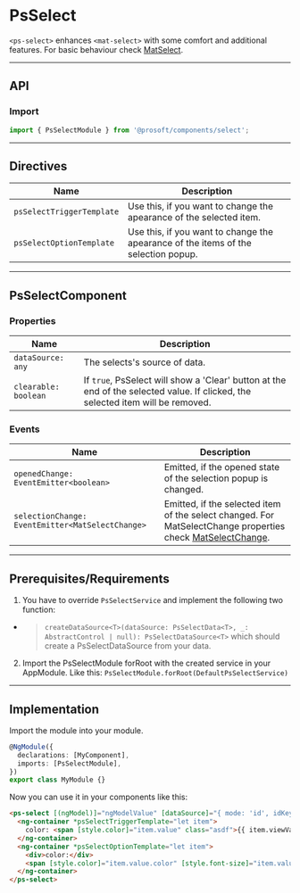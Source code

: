 <link href="style.css" rel="stylesheet"></link>

# PsSelect <a name="PsSelect"></a>

`<ps-select>` enhances `<mat-select>` with some comfort and additional features. For basic behaviour check [MatSelect](https://material.angular.io/components/select/overview).

---

## API <a name="PsSelectApi"></a>

### Import <a name="PsSelectImport"></a>

```ts | js
import { PsSelectModule } from '@prosoft/components/select';
```

---

## Directives <a name="PsSelectDirectives"></a>

| Name                      | Description                                                                        |
| ------------------------- | ---------------------------------------------------------------------------------- |
| `psSelectTriggerTemplate` | Use this, if you want to change the apearance of the selected item.                |
| `psSelectOptionTemplate`  | Use this, if you want to change the apearance of the items of the selection popup. |

---

## PsSelectComponent <a name="PsSelectComponent"></a>

### Properties <a name="PsSelectComponentProperties"></a>

| Name                 | Description                                                                                                                     |
| -------------------- | ------------------------------------------------------------------------------------------------------------------------------- |
| `dataSource: any`    | The selects's source of data.                                                                                                   |
| `clearable: boolean` | If `true`, PsSelect will show a 'Clear' button at the end of the selected value. If clicked, the selected item will be removed. |

### Events <a name="PsSelectComponentEvents"></a>

| Name                                             | Description                                                                                                                                                                     |
| ------------------------------------------------ | ------------------------------------------------------------------------------------------------------------------------------------------------------------------------------- |
| `openedChange: EventEmitter<boolean>`            | Emitted, if the opened state of the selection popup is changed.                                                                                                                 |
| `selectionChange: EventEmitter<MatSelectChange>` | Emitted, if the selected item of the select changed. For MatSelectChange properties check [MatSelectChange](https://material.angular.io/components/select/api#MatSelectChange). |

---

## Prerequisites/Requirements <a name="PsSelectRequirements"></a>

1. You have to override `PsSelectService` and implement the following two function:

- > `createDataSource<T>(dataSource: PsSelectData<T>, _: AbstractControl | null): PsSelectDataSource<T>` which should create a PsSelectDataSource from your data.

2. Import the PsSelectModule forRoot with the created service in your AppModule. Like this:
   `PsSelectModule.forRoot(DefaultPsSelectService)`

---

## Implementation <a name="PsSelectImplementation"></a>

Import the module into your module.

```ts | js
@NgModule({
  declarations: [MyComponent],
  imports: [PsSelectModule],
})
export class MyModule {}
```

Now you can use it in your components like this:

```html
<ps-select [(ngModel)]="ngModelValue" [dataSource]="{ mode: 'id', idKey: 'Id', labelKey: 'Name', items: items$ }">
  <ng-container *psSelectTriggerTemplate="let item">
    color: <span [style.color]="item.value" class="asdf">{{ item.viewValue }}</span>
  </ng-container>
  <ng-container *psSelectOptionTemplate="let item">
    <div>color:</div>
    <span [style.color]="item.value.color" [style.font-size]="item.value.size" class="asdf">{{ item.label }}</span>
  </ng-container>
</ps-select>
```
